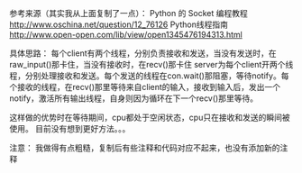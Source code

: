 参考来源（其实我从上面复制了一点）：
Python 的 Socket 编程教程  http://www.oschina.net/question/12_76126
Python线程指南 http://www.open-open.com/lib/view/open1345476194313.html

具体思路：
每个client有两个线程，分别负责接收和发送，当没有发送时，在raw_input()那卡住，当没有接收时，在recv()那卡住
server为每个client开两个线程，分别处理接收和发送。每个发送的线程在con.wait()那阻塞，等待notify。每个接收的线程，在recv()那里等待来自client的输入，接收到输入后，发出一个notify，激活所有输出线程，自身则因为循环在下一个recv()那里等待。

这样做的优势时在等待期间，cpu都处于空闲状态，cpu只在接收和发送的瞬间被使用。
目前没有想到更好方法。。。

注意：
我做得有点粗糙，复制后有些注释和代码对应不起来，也没有添加新的注释
